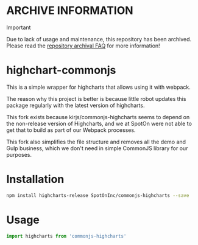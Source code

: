 # ARCHIVE INFORMATION
> [!IMPORTANT]
> Due to lack of usage and maintenance, this repository has been archived.  
> Please read the [repository archival FAQ](https://docs.corp.spoton.sh/developer/undocumented-repositories-archival-faq/) for more information!
# highchart-commonjs

This is a simple wrapper for highcharts that allows using it with webpack.

The reason why this project is better is because little robot updates this package regularly with the latest version of highcharts. 

This fork exists because kirjs/commonjs-highcharts seems to depend on the non-release version of Highcharts, and we at SpotOn were not able to get that to build as part of our Webpack processes.

This fork also simplifies the file structure and removes all the demo and Gulp business, which we don't need in simple CommonJS library for our purposes.

# Installation

```bash
npm install highcharts-release SpotOnInc/commonjs-highcharts --save
```

# Usage

```js
import highcharts from 'commonjs-highcharts'
```

